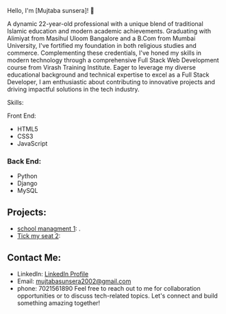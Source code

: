 
 Hello, I'm [Mujtaba sunsera]! 👋

A dynamic 22-year-old professional with a unique blend of traditional Islamic education and modern academic achievements. Graduating with Alimiyat from Masihul Uloom Bangalore and a B.Com from Mumbai University, I've fortified my foundation in both religious studies and commerce. Complementing these credentials, I've honed my skills in modern technology through a comprehensive Full Stack Web Development course from Virash Training Institute. Eager to leverage my diverse educational background and technical expertise to excel as a Full Stack Developer, I am enthusiastic about contributing to innovative projects and driving impactful solutions in the tech industry.

Skills:

 Front End:
- HTML5
- CSS3
- JavaScript

### Back End:
- Python
- Django
- MySQL

## Projects:

- [school managment 1](https://github.com/MujtabaCoder/School-Management-.git): .
- [Tick my seat  2](link-to-project-repository-or-demo](https://github.com/MujtabaCoder/Tick-my-seat-.git)): 

## Contact Me:

- LinkedIn: [ LinkedIn Profile](linkedin.com/in/mujtaba-sunsera-7287291b8)
- Email: mujtabasunsera2002@gmail.com
- phone: 7021561890
Feel free to reach out to me for collaboration opportunities or to discuss tech-related topics. Let's connect and build something amazing together!
